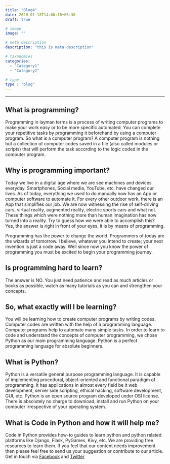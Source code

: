 ```yaml
---
title: "Blog4"
date: 2020-01-18T14:00:10+05:30
draft: true

# image
image: ""

# meta description
description: "this is meta description"

# taxonomies
categories: 
  - "Category1"
  - "Category2"

# type
type : "blog"
---
```

---

## What is programming?

Programming in layman terms is a process of writing computer programs to make your work easy or to be more specific automated. You can complete your repetitive tasks by programming it beforehand by using a computer program. So what is a computer program? A computer program is nothing but a collection of computer codes saved in a file (also called modules or scripts) that will perform the task according to the logic coded in the computer program.

## Why is programming important?

Today we live in a digital age where we are see machines and devices everyday. Smartphones, Social media, YouTube, etc. have changed our lives. As of today, everything we used to do manually now has an App or computer software to automate it. For every other outdoor work, there is an App that simplifies our job. We are now witnessing the rise of self-driving cars, virtual reality, augmented reality, electric sports cars and what not. These things which were nothing more than human imagination has now turned into a reality. Try to guess how we were able to accomplish this? Yes, the answer is right in front of your eyes, it is by means of programming.

Programming has the power to change the world. Programmers of today are the wizards of tomorrow. I believe, whatever you intend to create; your next invention is just a code away. Well since now you know the power of programming you must be excited to begin your programming journey.

## Is programming hard to learn?

The answer is NO. You just need patience and read as much articles or books as possible, watch as many tutorials as you can and strengthen your concepts.

## So, what exactly will I be learning?

You will be learning how to create computer programs by writing codes. Computer codes are written with the help of a programming language. Computer programs help to automate many simple tasks. In order to learn to code and understand the concepts of computer programming, we chose Python as our main programming language. Python is a perfect programming language for absolute beginners.

## What is Python?

Python is a versatile general purpose programming language. It is capable of implementing procedural, object-oriented and functional paradigm of programming. It has applications in almost every field be it web development, server side scripting, ethical hacking, software development, GUI, etc. Python is an open source program developed under OSI license. There is absolutely no charge to download, install and run Python on your computer irrespective of your operating system.

## What is Code in Python and how it will help me?

Code in Python provides how-to guides to learn python and python related platforms like Django, Flask, PyGames, Kivy, etc. We are providing free resources to learn them. If you feel that our content needs improvement then please feel free to send us your suggestion or contribute to our article. Get in touch via [Facebook][1] and [Twitter][2]

 [1]: https://www.facebook.com/codeinpython
 [2]: https://twitter.com/akarsh_singh9
